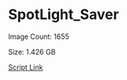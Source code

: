 # SpotLight_Saver

Image Count: 1655

Size: 1.426 GB

[Script Link](https://github.com/liuyal/Archive/blob/master/Python/Utilities/Miscellaneous/spotlight_saver.py)